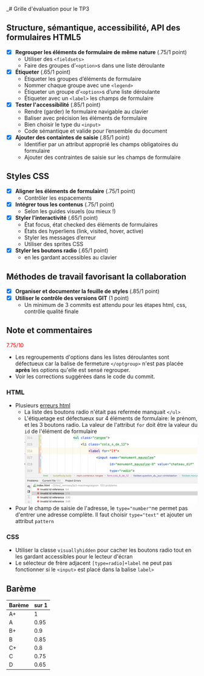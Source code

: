 _# Grille d'évaluation pour le TP3
## Structure, sémantique, accessibilité, API des formulaires HTML5
- [X] __Regrouper les éléments de formulaire de même nature__ (.75/1 point)
    - Utiliser des `<fieldsets>`
    - Faire des groupes d’`<option>`s dans une liste déroulante
- [X] __Étiqueter__ (.65/1 point)
    - Étiqueter les groupes d’éléments de formulaire
    - Nommer chaque groupe avec une `<legend>`
    - Étiqueter un groupe d’`<option>`s d’une liste déroulante
    - Étiqueter avec un `<label>` les champs de formulaire
- [X] __Tester l'accessibilité__ (.85/1 point)
    - Rendre (garder) le formulaire navigable au clavier
    - Baliser avec précision les éléments de formulaire
    - Bien choisir le type du `<input>`
    - Code sémantique et valide pour l’ensemble du document
- [X] __Ajouter des containtes de saisie__ (.85/1 point)
    - Identifier par un attribut approprié les champs obligatoires du formulaire
    - Ajouter des contraintes de saisie sur les champs de formulaire

## Styles CSS
- [X] __Aligner les éléments de formulaire__ (.75/1 point)
    - Contrôler les espacements
- [X] __Intégrer tous les contenus__  (.75/1 point)
    - Selon les guides visuels (ou mieux !)
- [X] __Styler l’interactivité__  (.65/1 point)
    - État focus, état checked des éléments de formulaires
    - États des hyperliens (link, visited, hover, active)
    - Styler les messages d’erreur
    - Utiliser des sprites CSS
- [X] __Styler les boutons radio__  (.65/1 point)
    - en les gardant accessibles au clavier

## Méthodes de travail favorisant la collaboration
- [X] __Organiser et documenter la feuille de styles__  (.85/1 point)
- [X] __Utiliser le contrôle des versions GIT__  (1 point)
    - Un minimum de 3 commits est attendu pour les étapes html, css, contrôle qualité finale



## Note et commentaires
<span style='color:red'> 7.75/10 </span>

- Les regroupements d'options dans les listes déroulantes sont défectueux car la balise de fermeture `</optgroup>` n'est pas placée __après__ les options qu'elle est sensé regrouper. 
- Voir les corrections suggérées dans le code du commit.

### HTML
- Plusieurs [erreurs html](images/erreurs-html.png)
  - La liste des boutons radio n'était pas refermée manquait `</ul>` 
  - L'étiquetage est défectueux sur 4 éléments de formulaire: le prénom, et les 3 boutons radio.
  La valeur de l'attribut `for` doit être la valeur du `id` de l'élément de formulaire
  ![](images/etiquetage-errone.png)
- Pour le champ de saisie de l'adresse, le `type="number"`ne permet pas d'entrer une adresse complète. Il faut choisir `type="text"` et ajouter un attribut `pattern`

### CSS
- Utiliser la classe `visuallyhidden` pour cacher les boutons radio tout en les gardant accessibles pour le lecteur d'écran
- Le sélecteur de frère adjacent `[type=radio]+label` ne peut pas fonctionner si le `<input>` est placé dans la balise `label>`  

## Barème
| Barème | sur 1 |
|--------|-------|
| A+     | 1     |
| A      | 0.95  |
| B+     | 0.9   |
| B      | 0.85  |
| C+     | 0.8   |
| C      | 0.75  |
| D      | 0.65  |_

